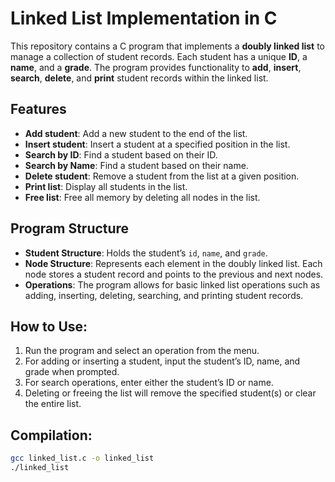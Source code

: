 # Linked List Implementation in C

This repository contains a C program that implements a **doubly linked list** to manage a collection of student records. Each student has a unique **ID**, a **name**, and a **grade**. The program provides functionality to **add**, **insert**, **search**, **delete**, and **print** student records within the linked list.

## Features
- **Add student**: Add a new student to the end of the list.
- **Insert student**: Insert a student at a specified position in the list.
- **Search by ID**: Find a student based on their ID.
- **Search by Name**: Find a student based on their name.
- **Delete student**: Remove a student from the list at a given position.
- **Print list**: Display all students in the list.
- **Free list**: Free all memory by deleting all nodes in the list.

## Program Structure
- **Student Structure**: Holds the student’s `id`, `name`, and `grade`.
- **Node Structure**: Represents each element in the doubly linked list. Each node stores a student record and points to the previous and next nodes.
- **Operations**: The program allows for basic linked list operations such as adding, inserting, deleting, searching, and printing student records.

## How to Use:
1. Run the program and select an operation from the menu.
2. For adding or inserting a student, input the student’s ID, name, and grade when prompted.
3. For search operations, enter either the student’s ID or name.
4. Deleting or freeing the list will remove the specified student(s) or clear the entire list.

## Compilation:
```bash
gcc linked_list.c -o linked_list
./linked_list
